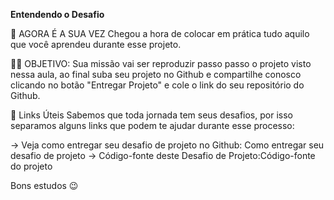 **Entendendo o Desafio**
 
🎯 AGORA É A SUA VEZ
Chegou a hora de colocar em prática tudo aquilo que você aprendeu durante esse projeto.

👨‍💻 OBJETIVO:
Sua missão vai ser reproduzir passo passo o projeto visto nessa aula, ao final
suba seu projeto no Github e compartilhe conosco clicando no botão "Entregar Projeto" e cole o link do seu repositório do Github.

🔗 Links Úteis
Sabemos que toda jornada tem seus desafios, por isso separamos alguns links que podem te ajudar durante esse processo:

-> Veja como entregar seu desafio de projeto no Github: Como entregar seu desafio de projeto
-> Código-fonte deste Desafio de Projeto:Código-fonte do projeto

 
Bons estudos 😉
